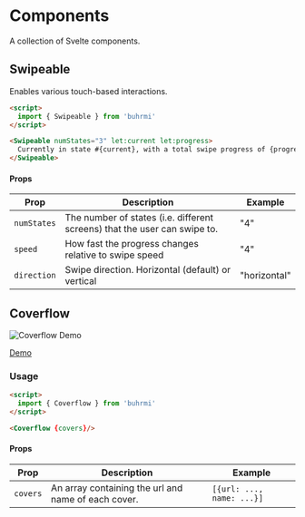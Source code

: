 # Components

A collection of Svelte components.

## Swipeable

Enables various touch-based interactions.

```html
<script>
  import { Swipeable } from 'buhrmi'
</script>

<Swipeable numStates="3" let:current let:progress>
  Currently in state #{current}, with a total swipe progress of {progress}
</Swipeable>
```

#### Props

| Prop | Description | Example |
| --- | --- | --- |
| `numStates` | The number of states (i.e. different screens) that the user can swipe to. | "4" |
| `speed` | How fast the progress changes relative to swipe speed | "4" |
| `direction` | Swipe direction. Horizontal (default) or vertical | "horizontal" |



## Coverflow

![Coverflow Demo](https://github.com/buhrmi/components/blob/master/gifs/coverflow.gif?raw=true)

[Demo](https://buhrmi.github.io/components/coverflow)

### Usage


```html
<script>
  import { Coverflow } from 'buhrmi'
</script>

<Coverflow {covers}/>
```

#### Props

| Prop | Description | Example |
| --- | --- | --- |
| `covers` | An array containing the url and name of each cover.|`[{url: ..., name: ...}]` |
